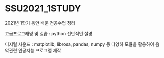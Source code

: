 # SSU2021_1STUDY

2021년 1학기 동안 배운 전공수업 정리

고급프로그래밍 및 실습 : python 전반적인 설명 

디지털 사운드 : matplotilb, librosa, pandas, numpy 등 다양하 모듈을 활용하여 음악관련 인공지능 프로그램 제작
